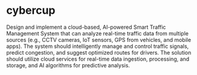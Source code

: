 # cybercup
Design and implement a cloud-based, AI-powered Smart Traffic Management System that can analyze real-time traffic data from multiple sources (e.g., CCTV cameras, IoT sensors, GPS from vehicles, and mobile apps). The system should intelligently manage and control traffic signals, predict congestion, and suggest optimized routes for drivers. The solution should utilize cloud services for real-time data ingestion, processing, and storage, and AI algorithms for predictive analysis.
